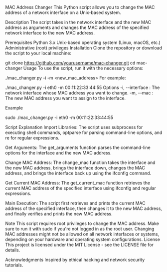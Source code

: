 MAC Address Changer
This Python script allows you to change the MAC address of a network interface on a Unix-based system.

Description
The script takes in the network interface and the new MAC address as arguments and changes the MAC address of the specified network interface to the new MAC address.

Prerequisites
Python 3.x
Unix-based operating system (Linux, macOS, etc.)
Administrative (root) privileges
Installation
Clone the repository or download the script to your local machine:


git clone https://github.com/yourusername/mac-changer.git
cd mac-changer
Usage
To use the script, run it with the necessary options:


./mac_changer.py -i <interface> -m <new_mac_address>
For example:

./mac_changer.py -i eth0 -m 00:11:22:33:44:55
Options
-i, --interface : The network interface whose MAC address you want to change.
-m, --mac : The new MAC address you want to assign to the interface.

Example

sudo ./mac_changer.py -i eth0 -m 00:11:22:33:44:55

Script Explanation
Import Libraries: The script uses subprocess for executing shell commands, optparse for parsing command-line options, and re for regular expressions.

Get Arguments: The get_arguments function parses the command-line options for the interface and the new MAC address.

Change MAC Address: The change_mac function takes the interface and the new MAC address, brings the interface down, changes the MAC address, and brings the interface back up using the ifconfig command.

Get Current MAC Address: The get_current_mac function retrieves the current MAC address of the specified interface using ifconfig and regular expressions.

Main Execution: The script first retrieves and prints the current MAC address of the specified interface, then changes it to the new MAC address, and finally verifies and prints the new MAC address.

Note
This script requires root privileges to change the MAC address. Make sure to run it with sudo if you're not logged in as the root user.
Changing MAC addresses might not be allowed on all network interfaces or systems, depending on your hardware and operating system configurations.
License
This project is licensed under the MIT License - see the LICENSE file for details.

Acknowledgments
Inspired by ethical hacking and network security tutorials.
